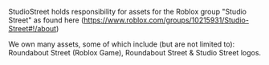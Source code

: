  StudioStreet holds responsibility for assets for the Roblox group "Studio Street" as found here (https://www.roblox.com/groups/10215931/Studio-Street#!/about)

 We own many assets, some of which include (but are not limited to): Roundabout Street (Roblox Game), Roundabout Street & Studio Street logos.
